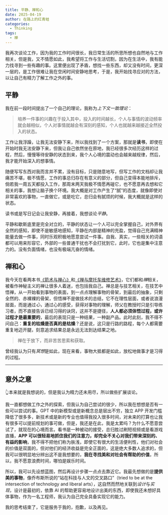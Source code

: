 ```yaml
---
title: 平静、禅和心
date: 2025-04-19
author: 在路上的红青蛙
categories:
  - Thinking
tags:
  - 禅
---
```

我再次谈论工作，因为我的工作时间很长，我日常生活的所思所想也自然地与工作相关，但是我，又不情愿如此，我希望将工作与生活切割，因为在生活中，我有能力找寻到一些有趣的事。这里便出现了矛盾，想找一些东西，却又没有时间，更深一层的，是工作很难让我在空闲时间安静地思考，于是，我开始找寻应对的方法，以让自己有精力了解工作之外的事。

## 平静

我在前一段时间提出了一个自己的理论，我称为*上下文一致理论*：

> 培养一件事的兴趣在于投入其中，投入的时间越长，个人与事情的波动频率就会越相似，个人对事情就越会有深刻的感知，个人也就越来越接近全然投入的状态。

工作让我浮躁，让我无法安静下来，所以我找到了一个方案，那就是**读书**，即使在开始时我无法安静下来，但我让自己依然坐在原地，我已经很多次经历这样的过程，然后，慢慢等待安静的状态到来，我个人心境的震动也会越来越规律，然后，我才能开始深入的想事情。

随便写写东西对我而言并不累，没有目标，只是随意地写，但写工作的文档却让我痛苦不堪，极不情愿，工作的事总归存在有意义的部分，但自己变得本能地排斥，倘若我一周五天都投入工作，那周末两天我极不情愿再碰它，也不愿意再去想和它相关的事，我想让脑子换个环境。我大概是对工作产生了“腻”的态度，就像即使对非常喜欢的事物，一直做它，或是吃它，总归会有腻烦的时候，我大概就是这样的状态。

读书或是写日记会让我安静，再接着，我想谈论*平静*。

平静和歇斯底里是完全对立的，平静的状态让一个人可以完全掌握自己，对外界有全然的感知，即使不是敏感地感知，平静在内部是精神的充盈，觉得自己充满精神能量去做一件事，同时乐观积极地愿意尝试一件事。自我、真实，一些相关的词语都可以用来形容它，外部的一些普通干扰也不会打扰到它，此时，它也是集中注意力的。没有负面情绪，也没有极端亢奋的情绪。

## 禅和心

我今天在看两本书[《箭术与禅心》](https://book.douban.com/subject/35493034/)和[《禅与摩托车维修艺术》](https://book.douban.com/subject/6811366/)，它们都和*禅*相关，被看作神秘主义的禅让很多人着迷，也包括我自己。禅总是与技艺相关，在技艺中悟禅，从一开始看到事物的表面，到一点点理解事物的骨架，到最后的抽象，只剩全然的、赤裸裸的骨架，但悟禅不是做技术的总结，它不在理性层面，或者说浪漫层面，而是通过*心*，通过心的感受，获得对事物的理解，师父在教授时只是引导练习者，而不直接告诉已经习得的诀窍，这并不是捷径，**人人都必须体悟过程，或许过程才是最重要的**，最后的表现只是一种结果，一种副产品。此时此刻，我不得不问自己：**重复的枯燥是否真的是枯燥**？还是说，这只是行路的路程，每个人都需要重复地迈开腿，刻意追求结果总是永远无法到达结果之地。

> 禅在于放下，而非苦苦思索和获取。

曾经我认为只有*冥想*是如此，现在来看，事物大抵都是如此，放松地做事才是习得的过程。

---
## 意外之意

👆本来就是我想说的，但是我认为精力还未用尽，所以做些扩展谈论。

我一直都想做工作之外的探索，但我认为自己尝试的很少，所以我在想想是否有一些可以尝试的事。GPT 中的新模型或是新概念总是层出不穷，独立 APP 开发门槛降低了很多多，新技术或是新的专业也值得我投入很多时间，对未来的打算也让我有很多可以提前规划的事可做，但是，我还是在此，我是太累吗？为什么不愿意尝试了，就现在的心境而言。看书是一种被动的接受，总归胜过刷短视频或是看游戏直播，**APP 可以很轻易地抓住我们的注意力，却完全不关心对我们带来深刻的、有益的影响**，我不得不把他们称为肤浅，即使它有很大的生活便利性，他们对社会的价值是双面的，但对他们的经济收益是完全正面的，这是绝大多数人追求的，但我可以很明显地分辨出这不是我想要的，**我在寻找美和对社会有帮助的价值**，所以，我不愿意浪费时间，哪怕是娱乐时间。

所以，我可以先设想蓝图，然后再设计步骤一点点去靠近它。我最先想做的是**提供美的事物**，像乔布斯所说的“站在科技与人文的交叉路口”（tried to be at the intersection of technology and liberal arts），这自然而然地关联到*设计*与*实现*，设计是最初的，依靠 AI 的帮助更容易地设计出美的东西，即使我还未想好具体事物，作为一名工程师，我认为自己完全具备实现它的能力。

我的思考结束了，它是服务于我的，抱歉，以及再见。